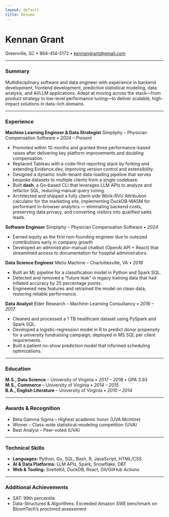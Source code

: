 ```yaml
---
layout: default
title: Resume
---
```


# Kennan Grant
Greenville, SC • 864-414-5172 • kennangrant@gmail.com

---

### Summary
Multidisciplinary software and data engineer with experience in backend development, frontend development, predictive statistical modeling, data analysis, and AI/LLM applications. Adept at moving across the stack—from product strategy to low-level performance tuning—to deliver scalable, high-impact solutions in data-rich domains.

---

### Experience

**Machine Learning Engineer & Data Strategist**
Simpliphy – Physician Compensation Software • _2024 – Present_
- Promoted within 10 months and granted three performance-based raises after delivering key platform improvements and doubling compensation.
- Replaced Tableau with a code-first reporting stack by forking and extending Evidence.dev, improving version control and extensibility.
- Designed a dynamic multi-tenant data-loading pipeline that serves bespoke datasets to multiple clients from a single codebase.
- Built **dash**, a Go-based CLI that leverages LLM APIs to analyze and refactor SQL, reducing manual query tuning.
- Architected and shipped a fully client-side Work-RVU Attribution calculator for the marketing site, implementing DuckDB-WASM for performant in-browser analytics — eliminating backend costs, preserving data privacy, and converting visitors into qualified sales leads.

**Software Engineer**
Simpliphy – Physician Compensation Software • _2024_
- Earned equity as the first non-founding engineer due to outsized contributions early in company growth
- Developed an administrator-manual chatbot (OpenAI API + React) that streamlined access to documentation for hospital administrators.

**Data Science Engineer**
Metis Machine – Charlottesville, VA • _2018_
- Built an ML pipeline for a classification model in Python and Spark SQL.
- Detected and removed a “future leak” in legacy training data that had inflated accuracy by 25 percentage points.
- Engineered new features and retrained the model on clean data, restoring reliable performance.

**Data Analyst**
Elder Research – Machine-Learning Consultancy • _2016 – 2017_
- Cleaned and processed a 1 TB healthcare dataset using PySpark and Spark SQL.
- Developed a logistic-regression model in R to predict donor propensity for a university fundraising campaign; deployed in MS SQL per client requirements.
- Built a patient no-show prediction model that informed scheduling optimizations.

---

### Education
**M.S., Data Science** – University of Virginia • _2017 – 2018_ • GPA 3.93  
**M.S., Commerce** – University of Virginia • _2014 – 2015_  
**B.A., English Literature** – University of Virginia • _2010 – 2014_

---

### Awards & Recognition
- Beta Gamma Sigma – Highest academic honor (UVA McIntire)
- Winner – Class-wide statistical-modeling competition (UVA)
- Best Analyst – Peer-voted (UVA)

---

### Technical Skills
- **Languages:** Python, Go, SQL, Bash, R, JavaScript, HTML/CSS
- **AI & Data Platforms:** LLM APIs, Spark, Snowflake, DBT
- **Web & Tooling:** SvelteKit, DuckDB, React, Git/GitHub Actions

---

### Additional Achievements
- SAT: 99th percentile
- Data-Structures & Algorithms: Exceeded Amazon SWE benchmark on BloomTech’s proctored assessment
